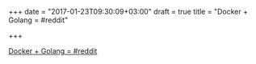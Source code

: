 +++
date = "2017-01-23T09:30:09+03:00"
draft = true
title = "Docker + Golang =  #reddit"

+++

<p><a href="https://t.co/La10zXuJMN">Docker + Golang =  #reddit</a></p>
